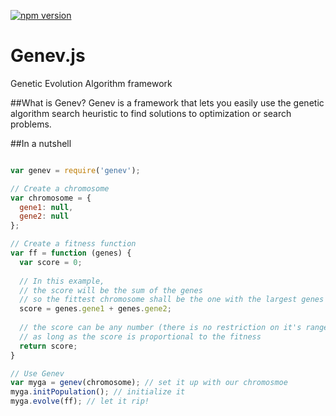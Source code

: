 [![npm version](https://badge.fury.io/js/genev.svg)](https://badge.fury.io/js/genev)

# Genev.js
Genetic Evolution Algorithm framework

##What is Genev?
Genev is a framework that lets you easily use the genetic algorithm search heuristic to find solutions to optimization or search problems.

  
##In a nutshell
```javascript

var genev = require('genev');

// Create a chromosome
var chromosome = {
  gene1: null,
  gene2: null 
};

// Create a fitness function
var ff = function (genes) {
  var score = 0;
  
  // In this example,
  // the score will be the sum of the genes
  // so the fittest chromosome shall be the one with the largest genes 
  score = genes.gene1 + genes.gene2;
  
  // the score can be any number (there is no restriction on it's range)
  // as long as the score is proportional to the fitness
  return score;
}

// Use Genev
var myga = genev(chromosome); // set it up with our chromosmoe
myga.initPopulation(); // initialize it
myga.evolve(ff); // let it rip!
```
